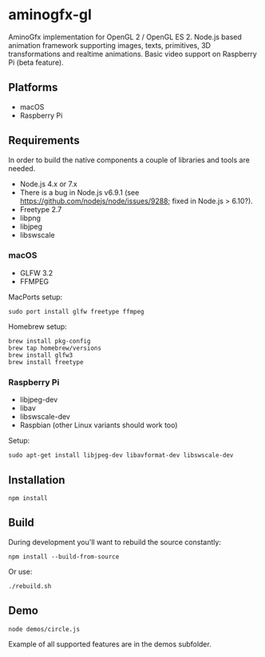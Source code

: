 # aminogfx-gl

AminoGfx implementation for OpenGL 2 / OpenGL ES 2. Node.js based animation framework supporting images, texts, primitives, 3D transformations and realtime animations. Basic video support on Raspberry Pi (beta feature).

## Platforms

* macOS
* Raspberry Pi

## Requirements

In order to build the native components a couple of libraries and tools are needed.

* Node.js 4.x or 7.x
 * There is a bug in Node.js v6.9.1 (see https://github.com/nodejs/node/issues/9288; fixed in Node.js > 6.10?).
* Freetype 2.7
* libpng
* libjpeg
* libswscale

### macOS

* GLFW 3.2
* FFMPEG

MacPorts setup:

```
sudo port install glfw freetype ffmpeg
```

Homebrew setup:

```
brew install pkg-config
brew tap homebrew/versions
brew install glfw3
brew install freetype
```

### Raspberry Pi

* libjpeg-dev
* libav
* libswscale-dev
* Raspbian (other Linux variants should work too)

Setup:

```
sudo apt-get install libjpeg-dev libavformat-dev libswscale-dev
```

## Installation

```
npm install
```

## Build

During development you'll want to rebuild the source constantly:

```
npm install --build-from-source
```

Or use:

```
./rebuild.sh
```

## Demo

```
node demos/circle.js
```

Example of all supported features are in the demos subfolder.